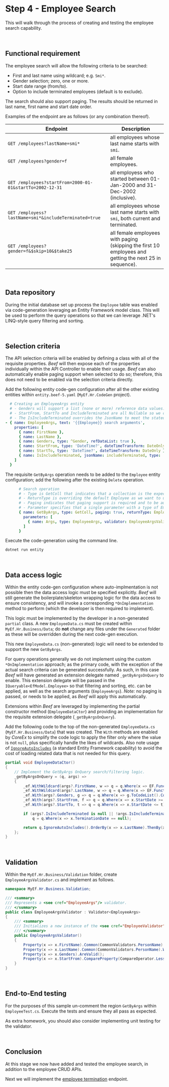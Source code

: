 ﻿# Step 4 - Employee Search

This will walk through the process of creating and testing the employee search capability.

<br/>

## Functional requirement

The employee search will allow the following criteria to be searched:
- First and last name using wildcard; e.g. `Smi*`.
- Gender selection; zero, one or more.
- Start date range (from/to).
- Option to include terminated employees (default is to exclude).

The search should also support paging. The results should be returned in last name, first name and start date order.

Examples of the endpoint are as follows (or any combination thereof).

Endpoint | Description
-|-
`GET /employees?lastName=smi*` | all employees whose last name starts with `smi`.
`GET /employees?gender=f` | all female employees.
`GET /employees?startFrom=2000-01-01&startTo=2002-12-31` | all employess who started between 01-Jan-2000 and 31-Dec-2002 (inclusive).
`GET /employess?lastName=smi*&includeTerminated=true` | all employees whose last name starts with `smi`, both current and terminated.
`GET /employees?gender=f&$skip=10&$take25` | all female employees with paging (skipping the first 10 employees and getting the next 25 in sequence).

<br/>

## Data repository

During the initial database set up process the `Employee` table was enabled via code-generation leveraging an Entity Framework model class. This will be used to perform the query operations so that we can leverage .NET's LINQ-style query filtering and sorting.

<br/>

## Selection criteria

The API selection criteria will be enabled by defining a class with all of the requisite properties. _Beef_ will then expose each of the properties individually within the API Controller to enable their usage. _Beef_ can also automatically enable paging support when selected to do so; therefore, this does not need to be enabled via the selection criteria directly.

Add the following entity code-gen configuration after all the other existing entities within `entity.beef-5.yaml` (`MyEf.Hr.CodeGen` project).

``` yaml
  # Creating an EmployeeArgs entity
  # - Genders will support a list (none or more) reference data values.
  # - StartFrom, StartTo and IncludeTerminated are all Nullable so we can tell whether a value was provided or not.
  # - The IsIncludeTerminated overrides the JsonName to meet the stated requirement name of includeTerminated.
- { name: EmployeeArgs, text: '{{Employee}} search arguments',
    properties: [
      { name: FirstName },
      { name: LastName },
      { name: Genders, type: ^Gender, refDataList: true },
      { name: StartFrom, type: 'DateTime?', dateTimeTransform: DateOnly },
      { name: StartTo, type: 'DateTime?', dateTimeTransform: DateOnly },
      { name: IsIncludeTerminated, jsonName: includeTerminated, type: 'bool?' }
    ]
  }
```

The requisite `GetByArgs` operation needs to be added to the `Employee` entity configuration; add the following after the existing `Delete` operation.

``` yaml
      # Search operation
      # - Type is GetColl that indicates that a collection is the expected result for the query-based operation.
      # - ReturnType is overriding the default Employee as we want to use EmployeeBase (reduced set of fields).
      # - Paging indicates that paging support is required and to be automatically enabled for the operation.
      # - Parameter specifies that a single parameter with a type of EmployeeArgs (defined later) is required and that the value should be validated.
      { name: GetByArgs, type: GetColl, paging: true, returnType: EmployeeBase,
        parameters: [
          { name: Args, type: EmployeeArgs, validator: EmployeeArgsValidator }
        ]
      }
```

Execute the code-generation using the command line.

```
dotnet run entity
```

</br>

## Data access logic

Within the entity code-gen configuration where auto-implmentation is not possible then the data access logic must be specified explicitly. _Beef_ will still generate the boilerplate/skeleton wrapping logic for the data access to ensure consistency, and will invoke a corresponding `*OnImplementation` method to perform (which the developer is then required to implement).

This logic must be implemented by the developer in a non-generated `partial` class. A new `EmployeeData.cs` must be created within `MyEf.Hr.Business/Data`; do **not** change any files under the `Generated` folder as these will be overridden during the next code-gen execution.

This new `EmployeeData.cs` (non-generated) logic will need to be extended to support the new `GetByArgs`. 

For query operations generally we do not implement using the custom `*OnImplementation` approach; as the primary code, with the exception of the actual search criteria can be generated successfully. As such, in this case _Beef_ will have generated an extension delegate named `_getByArgsOnQuery` to enable. This extension delegate will be passed in the `IQueryable<EfModel.Employee>` so that filtering and sorting, etc. can be applied, as well as the search arguments (`EmployeeArgs`). _Note:_ no paging is passed, or needs to be applied, as _Beef_ will apply this automatically.

Extensions within _Beef_ are leveraged by implementing the partial constructor method (`EmployeeDataCtor`) and providing an implementation for the requisite extension delegate (`_getByArgsOnQuery`).

Add the following code to the top of the non-generated `EmployeeData.cs` (`MyEf.Hr.Business/Data`) that was created. The `With` methods are enabled by _CoreEx_ to simplify the code logic to apply the filter only where the value is not `null`, plus specifically handle the likes of wildcards. Also note usage of [`IgnoreAutoIncludes`](https://learn.microsoft.com/en-us/dotnet/api/microsoft.entityframeworkcore.entityframeworkqueryableextensions.ignoreautoincludes) (a standard Entity Framework capability) to avoid the cost of loading related data that is not needed for this query. 

``` csharp
partial void EmployeeDataCtor()
{
    // Implement the GetByArgs OnQuery search/filtering logic.
    _getByArgsOnQuery = (q, args) =>
    {
        _ef.WithWildcard(args?.FirstName, w => q = q.Where(x => EF.Functions.Like(x.FirstName!, w)));
        _ef.WithWildcard(args?.LastName, w => q = q.Where(x => EF.Functions.Like(x.LastName!, w)));
        _ef.With(args?.Genders, g => q = q.Where(x => g.ToCodeList().Contains(x.GenderCode)));
        _ef.With(args?.StartFrom, f => q = q.Where(x => x.StartDate >= f));
        _ef.With(args?.StartTo, t => q = q.Where(x => x.StartDate <= t));

        if (args?.IsIncludeTerminated is null || !args.IsIncludeTerminated.Value)
            q = q.Where(x => x.TerminationDate == null);

        return q.IgnoreAutoIncludes().OrderBy(x => x.LastName).ThenBy(x => x.FirstName).ThenBy(x => x.StartDate);
    };
}
```

<br/>

## Validation

Within the `MyEf.Hr.Business/Validation` folder, create `EmployeeArgsValidator.cs` and implement as follows.

``` csharp
namespace MyEf.Hr.Business.Validation;

/// <summary>
/// Represents a <see cref="EmployeeArgs"/> validator.
/// </summary>
public class EmployeeArgsValidator : Validator<EmployeeArgs>
{
    /// <summary>
    /// Initializes a new instance of the <see cref="EmployeeValidator"/> class.
    /// </summary>
    public EmployeeArgsValidator()
    {
        Property(x => x.FirstName).Common(CommonValidators.PersonName).Wildcard();
        Property(x => x.LastName).Common(CommonValidators.PersonName).Wildcard();
        Property(x => x.Genders).AreValid();
        Property(x => x.StartFrom).CompareProperty(CompareOperator.LessThanEqual, x => x.StartTo);
    }
}
```

<br/>

## End-to-End testing

For the purposes of this sample un-comment the region `GetByArgs` within `EmployeeTest.cs`. Execute the tests and ensure they all pass as expected.

As extra homework, you should also consider implementing unit testing for the validator.

<br/>

## Conclusion

At this stage we now have added and tested the employee search, in addition to the employee CRUD APIs. 

Next we will implement the [employee termination](./Employee-Terminate.md) endpoint.
